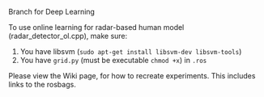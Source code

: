 Branch for Deep Learning 

To use online learning for radar-based human model (radar_detector_ol.cpp), make sure:

1. You have libsvm (`sudo apt-get install libsvm-dev libsvm-tools`)
2. You have `grid.py` (must be executable `chmod +x`) in `.ros`

Please view the Wiki page, for how to recreate experiments.
This includes links to the rosbags.
